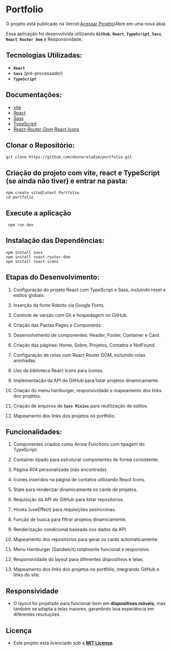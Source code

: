 
# Portfolio

O projeto está publicado na Vercel:[Acessar Projeto](https://portfolio-opal-six-18.vercel.app/)(Abre em uma nova aba)

Essa aplicação foi desenvolvida utilizando **`Github`**, **`React`**, **`TypeScript`**, **`Sass`**, **`React Router Dom`** e Responsividade.

## Tecnologias Utilizadas:

- **`React`**  
- **`Sass`** (pré-processador)  
- **`TypeScript`**

## Documentações:

- [vite](https://vitejs.dev/)
- [React](https://react.dev/)
- [Sass](https://sass-lang.com/)
- [TypeScript](https://www.typescriptlang.org/)
- [React-Router-Dom](https://reactrouter.com/)
[React Icons](https://react-icons.github.io/react-icons/)

## Clonar o Repositório:

    git clone https://github.com/denneraladim/portfolio.git

 ## Criação do projeto com vite, react e TypeScript (se ainda não tiver) e entrar na pasta: 

    npm create vite@latest Portfolio
    cd portfolio

## Execute a aplicação

     npm run dev  

## Instalação das Dependências:
    npm install sass
    npm install react-router-dom
    npm install react-icons

## Etapas do Desenvolvimento:

1. Configuração do projeto React com TypeScript e Sass, incluindo reset e estilos globais.

2. Inserção da fonte Roboto via Google Fonts.

3. Controle de versão com Git e hospedagem no GitHub.

4. Criação das Pastas Pages e Components.

5. Desenvolvimento de componentes: Header, Footer, Container e Card.

6. Criação das páginas: Home, Sobre, Projetos, Contatos e NotFound.

7. Configuração de rotas com React Router DOM, incluindo rotas aninhadas.

8. Uso da biblioteca React Icons para ícones.

9. Implementação da API do GitHub para listar projetos dinamicamente.

10. Criação do menu hamburger, responsividade e mapeamento dos links dos projetos.

11. Criação de arquivos de **`Sass Mixins`** para reutilização de estilos.

12. Mapeamento dos links dos projetos no portfólio.



## Funcionalidades:

1. Componentes criados como Arrow Functions com tipagem do TypeScript.

2. Container tipado para estruturar componentes de forma consistente.

3. Página 404 personalizada (não encontrada).

4. Ícones inseridos na página de contatos utilizando React Icons.

5. State para renderizar dinamicamente os cards de projetos.

6. Requisição da API do GitHub para listar repositórios.

7. Hooks (useEffect) para requisições assíncronas.

8. Função de busca para filtrar projetos dinamicamente.

9. Renderização condicional baseada nos dados da API.

10. Mapeamento dos repositórios para gerar os cards automaticamente.

11. Menu Hamburger (Sandwich) totalmente funcional e responsivo.

12. Responsividade do layout para diferentes dispositivos e telas.

13. Mapeamento dos links dos projetos no portfólio, integrando GitHub e links do site.

##  Responsividade

- O layout foi projetado para funcionar bem em **dispositivos móveis**, mas também se adapta a telas maiores, garantindo boa experiência em diferentes resoluções.

## Licença

- Este projeto está licenciado sob a **[MIT License](LICENSE)**.

  


